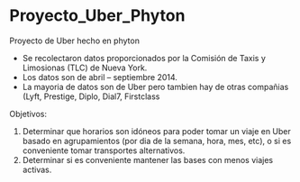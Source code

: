 # Proyecto_Uber_Phyton
Proyecto de Uber hecho en phyton

- Se recolectaron datos proporcionados por la Comisión de Taxis y Limosionas (TLC) de Nueva York. 
- Los datos son de abril – septiembre 2014.
- La mayoria de datos son de Uber pero tambien hay de otras compañias (Lyft, Prestige, Diplo, Dial7, Firstclass

Objetivos:

1. Determinar que horarios son idóneos para poder tomar un viaje en Uber basado en agrupamientos (por dia de la semana, hora, mes, etc), o si es conveniente tomar transportes alternativos.
2. Determinar si es conveniente mantener las bases con menos viajes activas.



